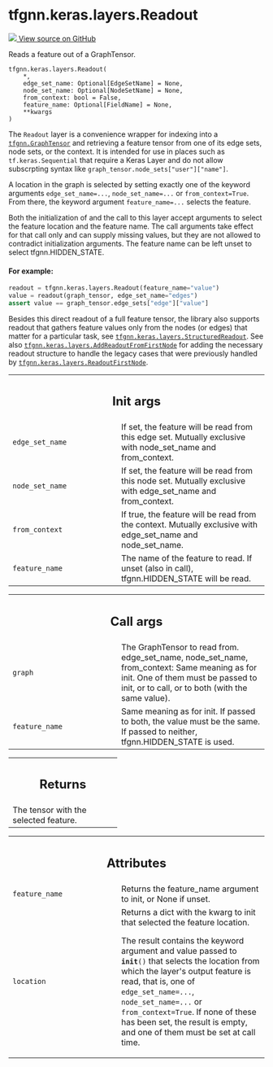 # tfgnn.keras.layers.Readout

<!-- Insert buttons and diff -->

<a target="_blank" href="https://github.com/tensorflow/gnn/tree/master/tensorflow_gnn/keras/layers/graph_ops.py#L38-L175">
<img src="https://www.tensorflow.org/images/GitHub-Mark-32px.png" /> View source
on GitHub </a>

Reads a feature out of a GraphTensor.

<pre class="devsite-click-to-copy prettyprint lang-py tfo-signature-link">
<code>tfgnn.keras.layers.Readout(
    *,
    edge_set_name: Optional[EdgeSetName] = None,
    node_set_name: Optional[NodeSetName] = None,
    from_context: bool = False,
    feature_name: Optional[FieldName] = None,
    **kwargs
)
</code></pre>

<!-- Placeholder for "Used in" -->

The `Readout` layer is a convenience wrapper for indexing into a
<a href="../../../tfgnn/GraphTensor.md"><code>tfgnn.GraphTensor</code></a> and
retrieving a feature tensor from one of its edge sets, node sets, or the
context. It is intended for use in places such as `tf.keras.Sequential` that
require a Keras Layer and do not allow subscrpting syntax like
`graph_tensor.node_sets["user"]["name"]`.

A location in the graph is selected by setting exactly one of the keyword
arguments `edge_set_name=...`, `node_set_name=...` or `from_context=True`.
From there, the keyword argument `feature_name=...` selects the feature.

Both the initialization of and the call to this layer accept arguments to
select the feature location and the feature name. The call arguments take
effect for that call only and can supply missing values, but they are not
allowed to contradict initialization arguments. The feature name can be left
unset to select tfgnn.HIDDEN_STATE.

#### For example:

```python
readout = tfgnn.keras.layers.Readout(feature_name="value")
value = readout(graph_tensor, edge_set_name="edges")
assert value == graph_tensor.edge_sets["edge"]["value"]
```

Besides this direct readout of a full feature tensor, the library also supports
readout that gathers feature values only from the nodes (or edges) that matter
for a particular task, see
<a href="../../../tfgnn/keras/layers/StructuredReadout.md"><code>tfgnn.keras.layers.StructuredReadout</code></a>.
See also
<a href="../../../tfgnn/keras/layers/AddReadoutFromFirstNode.md"><code>tfgnn.keras.layers.AddReadoutFromFirstNode</code></a>
for adding the necessary readout structure to handle the legacy cases that were
previously handled by
<a href="../../../tfgnn/keras/layers/ReadoutFirstNode.md"><code>tfgnn.keras.layers.ReadoutFirstNode</code></a>.

<!-- Tabular view -->
 <table class="responsive fixed orange">
<colgroup><col width="214px"><col></colgroup>
<tr><th colspan="2"><h2 class="add-link">Init args</h2></th></tr>

<tr>
<td>
<code>edge_set_name</code><a id="edge_set_name"></a>
</td>
<td>
If set, the feature will be read from this edge set.
Mutually exclusive with node_set_name and from_context.
</td>
</tr><tr>
<td>
<code>node_set_name</code><a id="node_set_name"></a>
</td>
<td>
If set, the feature will be read from this node set.
Mutually exclusive with edge_set_name and from_context.
</td>
</tr><tr>
<td>
<code>from_context</code><a id="from_context"></a>
</td>
<td>
If true, the feature will be read from the context.
Mutually exclusive with edge_set_name and node_set_name.
</td>
</tr><tr>
<td>
<code>feature_name</code><a id="feature_name"></a>
</td>
<td>
The name of the feature to read. If unset (also in call),
tfgnn.HIDDEN_STATE will be read.
</td>
</tr>
</table>

<!-- Tabular view -->
 <table class="responsive fixed orange">
<colgroup><col width="214px"><col></colgroup>
<tr><th colspan="2"><h2 class="add-link">Call args</h2></th></tr>

<tr>
<td>
<code>graph</code><a id="graph"></a>
</td>
<td>
The GraphTensor to read from.
edge_set_name, node_set_name, from_context: Same meaning as for init. One of
  them must be passed to init, or to call, or to both (with the same value).
</td>
</tr><tr>
<td>
<code>feature_name</code><a id="feature_name"></a>
</td>
<td>
Same meaning as for init. If passed to both, the value must
be the same. If passed to neither, tfgnn.HIDDEN_STATE is used.
</td>
</tr>
</table>

<!-- Tabular view -->
 <table class="responsive fixed orange">
<colgroup><col width="214px"><col></colgroup>
<tr><th colspan="2"><h2 class="add-link">Returns</h2></th></tr>
<tr class="alt">
<td colspan="2">
The tensor with the selected feature.
</td>
</tr>

</table>





<!-- Tabular view -->
 <table class="responsive fixed orange">
<colgroup><col width="214px"><col></colgroup>
<tr><th colspan="2"><h2 class="add-link">Attributes</h2></th></tr>

<tr> <td> <code>feature_name</code><a id="feature_name"></a> </td> <td> Returns
the feature_name argument to init, or None if unset. </td> </tr><tr> <td>
<code>location</code><a id="location"></a> </td> <td> Returns a dict with the
kwarg to init that selected the feature location.

The result contains the keyword argument and value passed to <code>**init**()</code>
that selects the location from which the layer's output feature is read,
 that is, one of <code>edge_set_name=...</code>, <code>node_set_name=...</code> or
<code>from_context=True</code>. If none of these has been set, the result is
empty, and one of them must be set at call time.
</td>
</tr>
</table>
